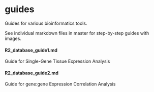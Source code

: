 # guides

Guides for various bioinformatics tools.

See individual markdown files in master for step-by-step guides with images.

#### R2_database_guide1.md
Guide for Single-Gene Tissue Expression Analysis

#### R2_database_guide2.md
Guide for gene:gene Expression Correlation Analysis
